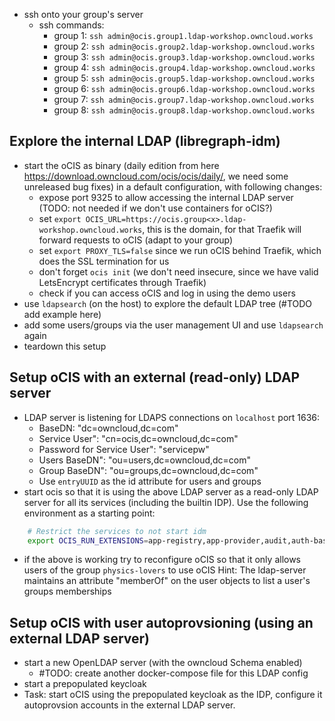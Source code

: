 
- ssh onto your group's server
  - ssh commands:
    - group 1: `ssh admin@ocis.group1.ldap-workshop.owncloud.works`
    - group 2: `ssh admin@ocis.group2.ldap-workshop.owncloud.works`
    - group 3: `ssh admin@ocis.group3.ldap-workshop.owncloud.works`
    - group 4: `ssh admin@ocis.group4.ldap-workshop.owncloud.works`
    - group 5: `ssh admin@ocis.group5.ldap-workshop.owncloud.works`
    - group 6: `ssh admin@ocis.group6.ldap-workshop.owncloud.works`
    - group 7: `ssh admin@ocis.group7.ldap-workshop.owncloud.works`
    - group 8: `ssh admin@ocis.group8.ldap-workshop.owncloud.works`

## Explore the internal LDAP (libregraph-idm)

- start the oCIS as binary (daily edition from here https://download.owncloud.com/ocis/ocis/daily/, we need some unreleased bug fixes) in a default configuration, with following changes:
  - expose port 9325 to allow accessing the internal LDAP server (TODO: not needed if we don't use containers for oCIS?)
  - set `export OCIS_URL=https://ocis.group<x>.ldap-workshop.owncloud.works`, this is the domain, for that Traefik will forward requests to oCIS (adapt to your group)
  - set `export PROXY_TLS=false` since we run oCIS behind Traefik, which does the SSL termination for us
  - don't forget `ocis init` (we don't need insecure, since we have valid LetsEncrypt certificates through Traefik)
  - check if you can access oCIS and log in using the demo users
- use `ldapsearch` (on the host) to explore the default LDAP tree (#TODO add example here)
- add some users/groups via the user management UI and use `ldapsearch` again
- teardown this setup

## Setup oCIS with an external (read-only) LDAP server

- LDAP server is listening for LDAPS connections on `localhost` port 1636:
  - BaseDN: "dc=owncloud,dc=com"
  - Service User": "cn=ocis,dc=owncloud,dc=com"
  - Password for Service User": "servicepw"
  - Users BaseDN": "ou=users,dc=owncloud,dc=com"
  - Group BaseDN": "ou=groups,dc=owncloud,dc=com"
  - Use `entryUUID` as the id attribute for users and groups
- start ocis so that it is using the above LDAP server as a read-only LDAP server for all its services (including the builtin IDP). Use
  the following environment as a starting point:

``` bash
    # Restrict the services to not start idm
    export OCIS_RUN_EXTENSIONS=app-registry,app-provider,audit,auth-basic,auth-bearer,auth-machine,frontend,gateway,graph,graph-explorer,groups,idp,nats,notifications,ocdav,ocs,proxy,search,settings,sharing,storage-system,storage-publiclink,storage-shares,storage-users,store,thumbnails,users,web,webdav
```

- if the above is working try to reconfigure oCIS so that it only allows users of the group `physics-lovers` to use oCIS
  Hint: The ldap-server maintains an attribute "memberOf" on the user objects to list a user's groups memberships

## Setup oCIS with user autoprovsioning (using an external LDAP server)
- start a new OpenLDAP server (with the owncloud Schema enabled)
  - #TODO: create another docker-compose file for this LDAP config
- start a prepopulated keycloak
- Task: start oCIS using the prepopulated keycloak as the IDP, configure it autoprovsion accounts in the external LDAP
        server.
